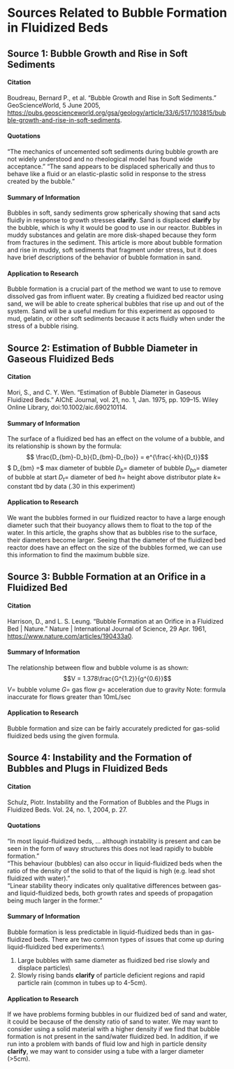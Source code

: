 # Sources Related to Bubble Formation in Fluidized Beds

## Source 1: Bubble Growth and Rise in Soft Sediments
#### Citation
Boudreau, Bernard P., et al. “Bubble Growth and Rise in Soft Sediments.” GeoScienceWorld, 5 June 2005, https://pubs.geoscienceworld.org/gsa/geology/article/33/6/517/103815/bubble-growth-and-rise-in-soft-sediments.
#### Quotations
“The mechanics of uncemented soft sediments during bubble growth are not widely
understood and no rheological model has found wide acceptance.”
“The sand appears to be displaced spherically and thus to behave like a fluid or an elastic-plastic solid in response to the stress created by the bubble.”
#### Summary of Information
Bubbles in soft, sandy sediments grow spherically showing that sand acts fluidly in response to growth stresses __clarify__. Sand is displaced __clarify__ by the bubble, which is why it would be good to use in our reactor. Bubbles in muddy substances and gelatin are more disk-shaped because they form from fractures in the sediment.
This article is more about bubble formation and rise in muddy, soft sediments that fragment under stress, but it does have brief descriptions of the behavior of bubble formation in sand.
#### Application to Research
Bubble formation is a crucial part of the method we want to use to remove dissolved gas from influent water.  By creating a fluidized bed reactor using sand, we will be able to create spherical bubbles that rise up and out of the system.  Sand will be a useful medium for this experiment as opposed to mud, gelatin, or other soft sediments because it acts fluidly when under the stress of a bubble rising.

## Source 2: Estimation of Bubble Diameter in Gaseous Fluidized Beds
#### Citation
Mori, S., and C. Y. Wen. “Estimation of Bubble Diameter in Gaseous Fluidized Beds.” AIChE Journal, vol. 21, no. 1, Jan. 1975, pp. 109–15. Wiley Online Library, doi:10.1002/aic.690210114.
#### Summary of Information
The surface of a fluidized bed has an effect on the volume of a bubble, and its relationship is shown by the formula:
$$ \frac{D_{bm}-D_b}{D_{bm}-D_{bo}} = e^{\frac{-kh}{D_t}}$$ 
$ D_{bm} =$ max diameter of bubble
$D_b =$ diameter of bubble
$D_{bo} =$ diameter of bubble at start
$D_t =$ diameter of bed
$h =$ height above distributor plate
$k =$ constant tbd by data (.30 in this experiment)
#### Application to Research
We want the bubbles formed in our fluidized reactor to have a large enough diameter such that their buoyancy allows them to float to the top of the water.  In this article, the graphs show that as bubbles rise to the surface, their diameters become larger.  Seeing that the diameter of the fluidized bed reactor does have an effect on the size of the bubbles formed, we can use this information to find the maximum bubble size.

## Source 3: Bubble Formation at an Orifice in a Fluidized Bed
#### Citation
Harrison, D., and L. S. Leung. “Bubble Formation at an Orifice in a Fluidized Bed | Nature.” Nature | International Journal of Science, 29 Apr. 1961, https://www.nature.com/articles/190433a0.
#### Summary of Information
The relationship between flow and bubble volume is as shown:
$$V = 1.378\frac{G^{1.2}}{g^{0.6}}$$
$V =$ bubble volume
$G =$ gas flow
$g =$ acceleration due to gravity
Note: formula inaccurate for flows greater than 10mL/sec
#### Application to Research
Bubble formation and size can be fairly accurately predicted for gas-solid fluidized beds using the given formula.

## Source 4: Instability and the Formation of Bubbles and Plugs in Fluidized Beds
#### Citation
Schulz, Piotr. Instability and the Formation of Bubbles and the Plugs in Fluidized Beds. Vol. 24, no. 1, 2004, p. 27.
#### Quotations
“In most liquid-fluidized beds, … although instability is present and can be seen in the form of wavy structures this does not lead rapidly to bubble formation.”\
“This behaviour (bubbles) can also occur in liquid-fluidized beds when the ratio of the density of the solid to that of the liquid is high (e.g. lead shot fluidized with water).”\
“Linear stability theory indicates only qualitative differences between gas- and liquid-fluidized beds, both growth rates and speeds of propagation being much larger in the former.”
#### Summary of Information
Bubble formation is less predictable in liquid-fluidized beds than in gas-fluidized beds. There are two common types of issues that come up during liquid-fluidized bed experiments:\
1. Large bubbles with same diameter as fluidized bed rise slowly and displace particles\
2. Slowly rising bands __clarify__ of particle deficient regions and rapid particle rain (common in tubes up to 4-5cm).
#### Application to Research
If we have problems forming bubbles in our fluidized bed of sand and water, it could be because of the density ratio of sand to water. We may want to consider using a solid material with a higher density if we find that bubble formation is not present in the sand/water fluidized bed. In addition, if we run into a problem with bands of fluid low and high in particle density __clarify__, we may want to consider using a tube with a larger diameter (>5cm).
